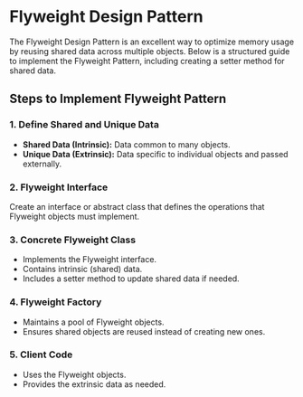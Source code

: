 # Flyweight Design Pattern

The Flyweight Design Pattern is an excellent way to optimize memory usage by reusing shared data across multiple objects. Below is a structured guide to implement the Flyweight Pattern, including creating a setter method for shared data.

## Steps to Implement Flyweight Pattern

### 1. Define Shared and Unique Data
- **Shared Data (Intrinsic):** Data common to many objects.
- **Unique Data (Extrinsic):** Data specific to individual objects and passed externally.

### 2. Flyweight Interface
Create an interface or abstract class that defines the operations that Flyweight objects must implement.

### 3. Concrete Flyweight Class
- Implements the Flyweight interface.
- Contains intrinsic (shared) data.
- Includes a setter method to update shared data if needed.

### 4. Flyweight Factory
- Maintains a pool of Flyweight objects.
- Ensures shared objects are reused instead of creating new ones.

### 5. Client Code
- Uses the Flyweight objects.
- Provides the extrinsic data as needed.
